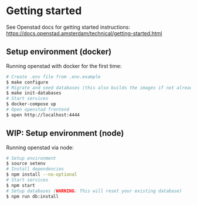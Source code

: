 # Getting started

See Openstad docs for getting started instructions: https://docs.openstad.amsterdam/technical/getting-started.html

## Setup environment (docker)

Running openstad with docker for the first time:

```sh
# Create .env file from .env.example
$ make configure
# Migrate and seed databases (this also builds the images if not already present)
$ make init-databases
# Start services
$ docker-compose up
# Open openstad frontend
$ open http://localhost:4444
```

## WIP: Setup environment (node)

Running openstad via node:

```sh
# Setup environment
$ source setenv
# Install dependencies
$ npm install --no-optional
# Start services
$ npm start
# Setup databases (WARNING: This will reset your existing database)
$ npm run db:install
```
